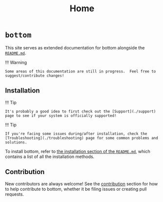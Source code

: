 ﻿---
title: Home
---

# `bottom`

This site serves as extended documentation for bottom alongside the [`README.md`](https://github.com/ClementTsang/bottom#readme).

!!! Warning

    Some areas of this documentation are still in progress.  Feel free to suggest/contribute changes!

## Installation

!!! Tip

    It's probably a good idea to first check out the [Support](./support) page to see if your system is officially supported!

!!! Tip

    If you're facing some issues during/after installation, check the [Troubleshooting](./troubleshooting) page for some common problems and solutions.

To install bottom, refer to [the installation section of the `README.md`](https://github.com/ClementTsang/bottom#installation),
which contains a list of all the installation methods.

## Contribution

New contributors are always welcome! See the [contribution](./contribution/issues-and-pull-requests/) section for how to help contribute to
bottom, whether it be filing issues or creating pull requests.
